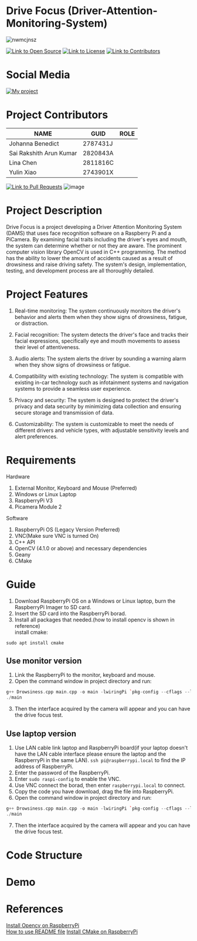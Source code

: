 # Drive Focus (Driver-Attention-Monitoring-System)
![nwmcjnsz](https://user-images.githubusercontent.com/116390489/231007502-d6b6c26d-46c9-4469-95f9-52c7d04dec26.png)

<a href="link"><img src="https://user-images.githubusercontent.com/116390489/232041553-a4d414c6-2861-4440-b1f3-e5361ab19e28.png" alt="Link to Open Source"></a> 
<a href="https://github.com/Sairakshith99/Drive-Focus/blob/main/LICENSE"><img src="https://user-images.githubusercontent.com/116390489/232076273-c7b8169f-f780-407b-92d2-bbc4850c54df.png" alt="Link to License"></a> 
<a href="link"><img src="https://user-images.githubusercontent.com/116390489/232041367-a342a2b3-5d5f-4c64-bb29-a9ec89c1a56c.png" alt="Link to Contributors"></a>



# Social Media

[![My project](https://user-images.githubusercontent.com/116390489/231455191-8b55d2b1-5a70-43cf-8644-8beb96923488.png)](https://linktr.ee/drive_focus)

# Project Contributors

| NAME | GUID |	ROLE |
| ------------- | ------------- | ------------- |
| Johanna Benedict |	2787431J	|
| Sai Rakshith Arun Kumar	| 2820843A |	
| Lina Chen |	2811816C |
| Yulin Xiao | 2743901X |

<a href="https://github.com/Sairakshith99/Drive-Focus/pulls"><img src="https://user-images.githubusercontent.com/116390489/232042061-3ada3e1a-4fd1-4690-8efe-a2310ccd0dc2.png" alt="Link to Pull Requests"></a>
![image](https://user-images.githubusercontent.com/116390489/232042154-f0cbc836-1552-465f-a4a9-d5419c8bc841.png) 


# Project Description 

Drive Focus is a project developing a Driver Attention Monitoring System (DAMS) that uses face recognition software on a Raspberry Pi and a PiCamera. By examining facial traits including the driver's eyes and mouth, the system can determine whether or not they are aware. The prominent computer vision library OpenCV is used in C++ programming. The method has the ability to lower the amount of accidents caused as a result of drowsiness and raise driving safety. The system's design, implementation, testing, and development process are all thoroughly detailed.

# Project Features

1. Real-time monitoring: The system continuously monitors the driver's behavior and alerts them when they show signs of drowsiness, fatigue, or distraction.

2. Facial recognition: The system detects the driver's face and tracks their facial expressions, specifically eye and mouth movements to assess their level of attentiveness.

3. Audio alerts: The system alerts the driver by sounding a warning alarm when they show signs of drowsiness or fatigue.

4. Compatibility with existing technology: The system is compatible with existing in-car technology such as infotainment systems and navigation systems to provide a seamless user experience.

5. Privacy and security: The system is designed to protect the driver's privacy and data security by minimizing data collection and ensuring secure storage and transmission of data.

6. Customizability: The system is customizable to meet the needs of different drivers and vehicle types, with adjustable sensitivity levels and alert preferences.

# Requirements

Hardware

1. External Monitor, Keyboard and Mouse (Preferred)
2. Windows or Linux Laptop
3. RaspberryPi V3
4. Picamera Module 2

Software

1. RaspberryPi OS (Legacy Version Preferred) 
2. VNC(Make sure VNC is turned On) 
3. C++ API
4. OpenCV (4.1.0 or above) and necessary dependencies
5. Geany 
6. CMake

# Guide
1. Download RaspberryPi OS on a Windows or Linux laptop, burn the RaspberryPi Imager to SD card.
2. Insert the SD card into the RaspberryPi borad.
3. Install all packages that needed.(how to install opencv is shown in reference)  
install cmake: 
```
sudo apt install cmake
```

## Use monitor version
1. Link the RaspberryPi to the monitor, keyboard and mouse.
2. Open the command window in project directory and run:
```c++
g++ Drowsiness.cpp main.cpp -o main -lwiringPi `pkg-config --cflags --libs opencv`
./main
```
3. Then the interface acquired by the camera will appear and you can have the drive focus test.

## Use laptop version
1. Use LAN cable link laptop and RaspberryPi board(if your laptop doesn't have the LAN cable interface please ensure the laptop and the RaspberryPi in the same LAN). `ssh pi@raspberrypi.local` to find the IP address of RaspberryPi.
2. Enter the password of the RaspberryPi.
3. Enter `sudo raspi-config` to enable the VNC.
4. Use VNC connect the borad, then enter `raspberrypi.local` to connect.
5. Copy the code you have download, drag the file into RaspberryPi.
6. Open the command window in project directory and run:
```c++
g++ Drowsiness.cpp main.cpp -o main -lwiringPi `pkg-config --cflags --libs opencv`
./main
```
7. Then the interface acquired by the camera will appear and you can have the drive focus test.

# Code Structure


# Demo


# References
[Install Opencv on RaspberryPi](https://solarianprogrammer.com/2019/09/17/install-opencv-raspberry-pi-raspbian-cpp-python-development/)  
[How to use README file](https://www.mygreatlearning.com/blog/readme-file/)
[Install CMake on RaspberryPi](https://linuxhint.com/3-ways-install-cmake-raspberry-pi/)
